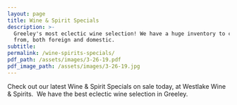 ```yaml
---
layout: page
title: Wine & Spirit Specials
description: >-
  Greeley's most eclectic wine selection! We have a huge inventory to choose
  from, both foreign and domestic.
subtitle:
permalink: /wine-spirits-specials/
pdf_path: /assets/images/3-26-19.pdf
pdf_image_path: /assets/images/3-26-19.jpg
---
```


Check out our latest Wine & Spirit Specials on sale today, at Westlake Wine & Spirits.  We have the best eclectic wine selection in Greeley.
